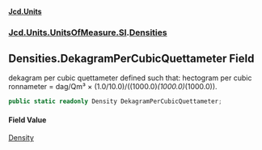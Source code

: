 #### [Jcd.Units](index 'index')
### [Jcd.Units.UnitsOfMeasure.SI](Jcd.Units.UnitsOfMeasure.SI 'Jcd.Units.UnitsOfMeasure.SI').[Densities](Densities 'Jcd.Units.UnitsOfMeasure.SI.Densities')

## Densities.DekagramPerCubicQuettameter Field

dekagram per cubic quettameter defined such that: hectogram per cubic ronnameter = dag/Qm³ ×
(1.0/10.0)/((1000.0)*(1000.0)*(1000.0)).

```csharp
public static readonly Density DekagramPerCubicQuettameter;
```

#### Field Value
[Density](Density 'Jcd.Units.UnitTypes.Density')